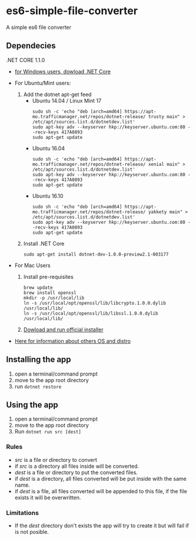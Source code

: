 # es6-simple-file-converter
A simple es6 file converter
 

## Dependecies

.NET CORE 1.1.0
* [for Windows users, dowload .NET Core](https://www.microsoft.com/net/core#windowscmd)
* For Ubuntu/Mint users:
    1. Add the dotnet apt-get feed
        * Ubuntu 14.04 / Linux Mint 17
            ```
            sudo sh -c 'echo "deb [arch=amd64] https://apt-mo.trafficmanager.net/repos/dotnet-release/ trusty main" > /etc/apt/sources.list.d/dotnetdev.list'
            sudo apt-key adv --keyserver hkp://keyserver.ubuntu.com:80 --recv-keys 417A0893
            sudo apt-get update
            ```
        * Ubuntu 16.04
            ```
            sudo sh -c 'echo "deb [arch=amd64] https://apt-mo.trafficmanager.net/repos/dotnet-release/ xenial main" > /etc/apt/sources.list.d/dotnetdev.list'
            sudo apt-key adv --keyserver hkp://keyserver.ubuntu.com:80 --recv-keys 417A0893
            sudo apt-get update
            ```
        * Ubuntu 16.10
            ```
            sudo sh -c 'echo "deb [arch=amd64] https://apt-mo.trafficmanager.net/repos/dotnet-release/ yakkety main" > /etc/apt/sources.list.d/dotnetdev.list'
            sudo apt-key adv --keyserver hkp://keyserver.ubuntu.com:80 --recv-keys 417A0893
            sudo apt-get update
            ```
    2. Install .NET Core
        ```
        sudo apt-get install dotnet-dev-1.0.0-preview2.1-003177
        ```
* For Mac Users
    1. 	Install pre-requisites
        ```
        brew update
        brew install openssl
        mkdir -p /usr/local/lib
        ln -s /usr/local/opt/openssl/lib/libcrypto.1.0.0.dylib /usr/local/lib/
        ln -s /usr/local/opt/openssl/lib/libssl.1.0.0.dylib /usr/local/lib/
        ```
    2. [Dowload and run official installer ](https://go.microsoft.com/fwlink/?LinkID=835011)

* [Here for information about others OS and distro](https://www.microsoft.com/net/core)

## Installing the app
1. open a terminal/command prompt
2. move to the app root directory
3. run `dotnet restore` 

## Using the app
1. open a terminal/command prompt
2. move to the app root directory
3. Run `dotnet run src [dest]`

### Rules
* *src* is a file or directory to convert
* if *src* is a directory all files inside will be converted. 
* *dest* is a file or directory to put the converted files.
* if *dest* is a directory, all files converted will be put inside with the same name.
* if *dest* is a file, all files converted will be appended to this file, if the file exists it will be overwritten.

### Limitations
* If the *dest* directory don't exists the app will try to create it but will fail if is not posible.